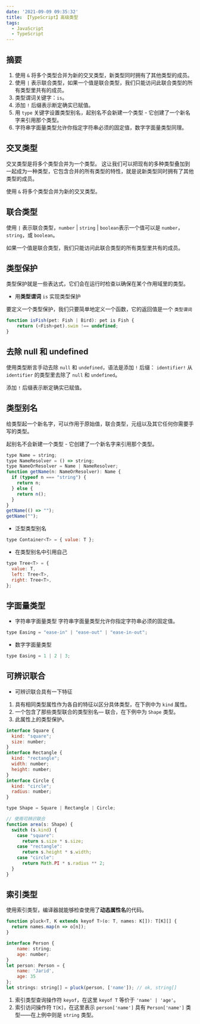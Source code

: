 ```yaml
---
date: '2021-09-09 09:35:32'
title: 【TypeScript】高级类型
tags:
  - JavaScript
  - TypeScript
---
```


## 摘要

1. 使用 `&` 将多个类型合并为新的交叉类型，新类型同时拥有了其他类型的成员。
2. 使用 `|` 表示联合类型，如果一个值是联合类型，我们只能访问此联合类型的所有类型里共有的成员。
3. 类型谓词关键字：`is`。
4. 添加 `!` 后缀表示断定确实已赋值。
5. 用 `type` 关键字设置类型别名，起别名不会新建一个类型 - 它创建了一个新名字来引用那个类型。
6. 字符串字面量类型允许你指定字符串必须的固定值，数字字面量类型同理。

## 交叉类型

交叉类型是将多个类型合并为一个类型。 这让我们可以把现有的多种类型叠加到一起成为一种类型，它包含合并的所有类型的特性，就是说新类型同时拥有了其他类型的成员。

使用 `&` 将多个类型合并为新的交叉类型。

## 联合类型

使用 `|` 表示联合类型，`number` | `string` | `boolean`表示一个值可以是 `number`， `string`，或 `boolean`。

如果一个值是联合类型，我们只能访问此联合类型的所有类型里共有的成员。

## 类型保护

类型保护就是一些表达式，它们会在运行时检查以确保在某个作用域里的类型。

- 用**类型谓词** `is` 实现类型保护

要定义一个类型保护，我们只要简单地定义一个函数，它的返回值是一个 `类型谓词`

```js
function isFish(pet: Fish | Bird): pet is Fish {
    return (<Fish>pet).swim !== undefined;
}
```

## 去除 null 和 undefined

使用类型断言手动去除 `null` 和 `undefined`，语法是添加 `!` 后缀： `identifier!` 从 `identifier` 的类型里去除了 `null` 和 `undefined`。

添加 `!` 后缀表示断定确实已赋值。

## 类型别名

给类型起一个新名字，可以作用于原始值，联合类型，元组以及其它任何你需要手写的类型。

起别名不会新建一个类型 - 它创建了一个新名字来引用那个类型。

```js
type Name = string;
type NameResolver = () => string;
type NameOrResolver = Name | NameResolver;
function getName(n: NameOrResolver): Name {
  if (typeof n === "string") {
    return n;
  } else {
    return n();
  }
}
getName(() => "");
getName("");
```

- 泛型类型别名

```js
type Container<T> = { value: T };
```

- 在类型别名中引用自己

```js
type Tree<T> = {
  value: T,
  left: Tree<T>,
  right: Tree<T>,
};
```

## 字面量类型

- 字符串字面量类型
  字符串字面量类型允许你指定字符串必须的固定值。

```js
type Easing = "ease-in" | "ease-out" | "ease-in-out";
```

- 数字字面量类型

```js
type Easing = 1 | 2 | 3;
```

## 可辨识联合

- 可辨识联合具有一下特征

1. 具有相同类型属性作为各自的特征以区分具体类型，在下例中为 `kind` 属性。
2. 一个包含了那些类型联合的类型别名— 联合，在下例中为 `Shape` 类型。
3. 此属性上的类型保护。

```js
interface Square {
  kind: "square";
  size: number;
}
interface Rectangle {
  kind: "rectangle";
  width: number;
  height: number;
}
interface Circle {
  kind: "circle";
  radius: number;
}

type Shape = Square | Rectangle | Circle;

// 使用可辨识联合
function area(s: Shape) {
  switch (s.kind) {
    case "square":
      return s.size * s.size;
    case "rectangle":
      return s.height * s.width;
    case "circle":
      return Math.PI * s.radius ** 2;
  }
}
```

## 索引类型

使用索引类型，编译器就能够检查使用了**动态属性名**的代码。

```js
function pluck<T, K extends keyof T>(o: T, names: K[]): T[K][] {
  return names.map(n => o[n]);
}

interface Person {
    name: string;
    age: number;
}
let person: Person = {
    name: 'Jarid',
    age: 35
};
let strings: string[] = pluck(person, ['name']); // ok, string[]
```

1. 索引类型查询操作符 `keyof`，在这里 `keyof T` 等价于 `'name' | 'age'`。
2. 索引访问操作符 `T[K]`，在这里表示 `person['name']` 具有 `Person['name']` 类型——在上例中则是 `string` 类型。
